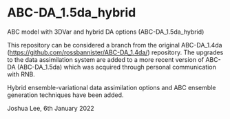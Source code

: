 # ABC-DA_1.5da_hybrid
ABC model with 3DVar and hybrid DA options (ABC-DA_1.5da_hybrid)

This repository can be considered a branch from the original ABC-DA_1.4da (https://github.com/rossbannister/ABC-DA_1.4da/) repository. The upgrades to the data assimilation system are added to a more recent version of ABC-DA (ABC-DA_1.5da) which was acquired through personal communication with RNB.

Hybrid ensemble-variational data assimilation options and ABC ensemble generation techniques have been added.

Joshua Lee, 6th January 2022
